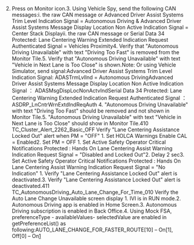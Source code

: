 2. Press on Monitor icon.3. Using Vehicle Spy, send the following CAN messages:i. the raw CAN message or Advanced Driver Assist Systems Trim Level Indication Signal = Autonomous Driving & Advanced Driver Assist Systems Message Display Location Non Active Indication Signal = Center Stack Displayii. the raw CAN message or Serial Data 34 Protected: Lane Centering Warning Extended Indication Request Authenticated Signal = Vehicles Proximity4. Verify that "Autonomous Driving Unavailable" with text "Driving Too Fast" is removed from the Monitor Tile.5. Verify that "Autonomous Driving Unavailable" with text "Vehicle in Next Lane is Too Close" is shown.Note: Or using Vehicle Simulator, send signal:Advanced Driver Assist Systems Trim Level Indication Signal: ADASTrmLvlInd = Autonomous DrivingAdvanced Driver Assist Systems Message Display Location Non Active Indication Signal ： ADASMsgDispLocNonActvIndSerial Data 34 Protected: Lane Centering Warning Extended Indication Request Authenticated Signal ：ASDRP_LnCntrWrnExtdIndReqAuth 4. "Autonomous Driving Unavailable" with text "Driving Too Fast" should be removed and not shown in Monitor Tile.5. "Autonomous Driving Unavailable" with text "Vehicle in Next Lane is Too Close" should show in Monitor Tile.410 TC_Cluster_Alert_2262_Basic_OFF Verify "Lane Centering Assistance Locked Out" alert when PM = "OFF" 1. Set HOLCA Warnings Enable CAL = Enabled2. Set PM = OFF 1. Set Active Safety Operator Critical Notifications Protected : Hands On Lane Centering Assist Warning Indication Request Signal = "Disabled and Locked Out"2. Delay 2 sec3. Set Active Safety Operator Critical Notifications Protected : Hands On Lane Centering Assist Warning Indication Request Signal = "No Indication" 1. Verify "Lane Centering Assistance Locked Out" alert is deactivated.3. Verify "Lane Centering Assistance Locked Out" alert is deactivated.411 TC_AutonomousDriving_Auto_Lane_Change_For_Time_010 Verify the Auto Lane Change Unavailable screen display 1. IVI is in RUN mode.2. Autonomous Driving app is enabled in Home Screen.3. Autonomous Driving subscription is enabled in Back Office.4. Using Mock FSA, preferenceType - availableValues- selectedValue are enabled in getPreferenceList() as following:AUTO_LANE_CHANGE_FOR_FASTER_ROUTE[10] – On[1], Off[0] – On[1](Default)